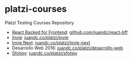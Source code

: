 # platzi-courses
Platzi Testing Courses Repository


- [React Backed for Frontend](//github.com/sergiodxa/react-course-project): [github.com/juandc/react-bff](//github.com/juandc/platzi-courses/react-bff)
- [Invie](//github.com/platzi/invie-responsive): [juandc.co/platzi/invie](http://juandc.co/platzi-courses/invie)
- [Invie Next](//github.com/platzi/invie-responsive): [juandc.co/platzi/invie-next](http://juandc.co/platzi-courses/invie-next/public)
- Desarrollo Web 2016: [juandc.co/platzi/desarrollo-web](http://juandc.co/platzi-courses/desarrollo-web)
- [Sfotipy](https://platzi.com/sfotipy/): [juandc.co/platzi/sfotipy](http://juandc.co/platzi-courses/sfotipy)

